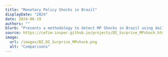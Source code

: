 ```yaml
---
title: "Monetary Policy Shocks in Brazil"
displayDate: "2024"
date: 2024-06-19
authors: ""
blurb: "Presents a methodology to detect MP Shocks in Brazil using daily frequency data, building on Ferreira Neto's adaptation (2023) of Gertler and Karadi's (2015) framework."
source: https://cefim-insper.github.io/projects/DI_Surprise_MPshock.html
image:
  url: /images/BZ_DI_Surprise_MPshock.png
  alt: "Comparisons"
---
```

